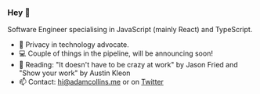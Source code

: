 ### Hey 🤙

Software Engineer specialising in JavaScript (mainly React) and TypeScript.

- 🧐 Privacy in technology advocate.
- 💻 Couple of things in the pipeline, will be announcing soon!
- 📕 Reading: "It doesn't have to be crazy at work" by Jason Fried and "Show your work" by Austin Kleon
- 📫 Contact: [hi@adamcollins.me](mailto:hi@adamcollins.me) or on [Twitter](https://twitter.com/adxmcollins)

